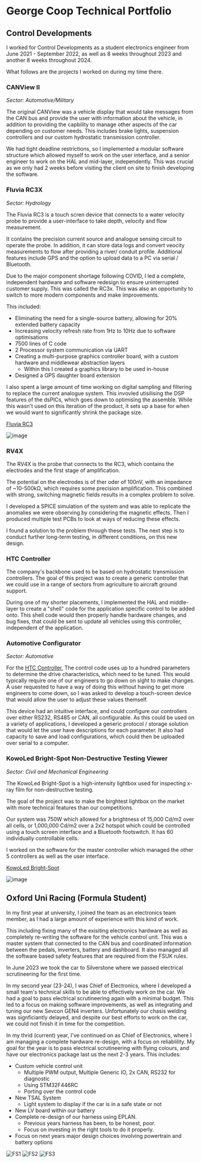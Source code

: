 # George Coop Technical Portfolio

## Control Developments
I worked for Control Developments as a student electronics engineer from June 2021 - September 2022, as well as 8 weeks throughout 2023 and another 8 weeks throughout 2024.

What follows are the projects I worked on during my time there.


### CANView II
*Sector: Automotive/Military*

The original CANView was a vehicle display that would take messages from the CAN bus and provide the user with information about the vehicle, in addition to providing the capbility to manage other aspects of the car depending on customer needs. This includes brake lights, suspension controllers and our custom hydrostatic transmission controller.

We had tight deadline restrictions, so I implemented a modular software structure which allowed myself to work on the user interface, and a senior engineer to work on the HAL and mid-layer, independently.
This was crucial as we only had 2 weeks before visiting the client on site to finish developing the software.

### Fluvia RC3X
*Sector: Hydrology*

The Fluvia RC3 is a touch scren device that connects to a water velocity probe to provide a user-interface to take depth, velocity and flow measurement.

It contains the precision current source and analogue sensing circuit to operate the probe. In addition, it can store data logs and convert veocity measurements to flow after providing a river/ conduit profile. Additional features include GPS and the option to upload data to a PC via serial / Bluetooth.

Due to the major component shortage following COVID, I led a complete, independent hardware and software redesign to ensure uninterrupted customer supply. This was called the RC3x. This was also an opportunity to switch to more modern components and make improvements.

This included:
- Eliminating the need for a single-source battery, allowing for 20% extended battery capacity
- Increasing velocity refresh rate from 1Hz to 10Hz due to software optimisations
- 7500 lines of C code
- 2 Processor system communication via UART
- Creating a multi-purpose graphics controller board, with a custom hardware and middlewear abstraction layers
  - Within this I created a graphics library to be used in-house
- Designed a GPS daughter board extension

I also spent a large amount of time working on digital sampling and filtering to replace the current analogue system. This invovled utisilising the DSP features of the dsPICs, which goes down to optimising the assemble. 
While this wasn't used on this iteration of the product, it sets up a base for when we would want to significantly shrink the package size.

[Fluvia RC3](https://www.aqua-data.com/fluvia-rc3)

![image](https://github.com/user-attachments/assets/a42054f0-069d-4e58-807e-9972dc5985a0)

### RV4X

The RV4X is the probe that connects to the RC3, which contains the electrodes and the first stage of amplification. 

The potential on the electrodes is of ther oder of 100nV, with an impedance of ~10-500kΩ, which requires some precision amplification. 
This combined with strong, switching magnetic fields results in a complex problem to solve.

I developed a SPICE simulation of the system and was able to replicate the anomalies we were observing by considering the magnetic effects.
Then I produced multiple test PCBs to look at ways of reducing these effects.

I found a solution to the problem through these tests. The next step is to conduct further long-term testing, in different conditions, on this new design.

### HTC Controller

The company's backbone used to be based on hydrostatic transmission controllers. The goal of this project was to create a generic controller that we could use in a range of sectors from agriculture to aircraft ground support.

During one of my shorter placements, I implemented the HAL and middle-layer to create a "shell" code for the application specific control to be added onto.
This shell code would then properly handle hardware changes, and bug fixes, that could be sent to update all vehicles using this controller, independent of the application. 

### Automotive Configurator
*Sector: Automotive*

For the [HTC Controller](#htc-controller), The control code uses up to a hundred parameters to determine the drive characteristics, which need to be tuned. 
This would typically require one of our engineers to go down on sight to make changes.
A user requested to have a way of doing this without having to get more engineers to come down, so I was asked to develop a touch-screen device that would allow the user to adjust these values themself.

This device had an intuitive interface, and could configure our controllers over either RS232, RS485 or CAN, all configurable.
As this could be used on a variety of applications, I developed a generic protocol / storage solution that would let the user have descriptions for each parameter.
It also had capacity to save and load configurations, which could then be uploaded over serial to a computer. 

### KowoLed Bright-Spot Non-Destructive Testing Viewer
*Sector: Civil and Mechanical Engineering*

The KowoLed Bright-Spot is a high-intensity lightbox used for inspecting x-ray film for non-destructive testing.

The goal of the project was to make the birghtest lightbox on the market with more technical features than our competitions.

Our system was 750W which allowed for a brightness of 15,000 Cd/m2 over all cells, or 1,000,000 Cd/m2 over a 2x2 hotspot which could be controlled using a touch screen interface and a Bluetooth footswitch. It has 60 individually controllable cells.

I worked on the software for the master controller which managed the other 5 controllers as well as the user interface. 

[KowoLed Bright-Spot](http://www.ie-ndt.co.uk/brightspot.html)

![image](https://github.com/user-attachments/assets/2a233b8f-054c-4d2e-82c5-915f073e739f)


## Oxford Uni Racing (Formula Student)
In my first year at university, I joined the team as an electronics team member, as I had a large amount of experience with this kind of work.

This including fixing many of the exisiting electronics hardware as well as completely re-writing the software for the vehicle control unit. 
This was a master system that connected to the CAN bus and coordinated information between the pedals, inverters, battery and dashboard. It also managed all the software based safety features that are required from the FSUK rules.

In June 2023 we took the car to Silverstone where we passed electrical scrutineering for the first time.

In my second year (23-24), I was Chief of Electronics, where I developed a small team's technical skills to be able to effectively work on the car. 
We had a goal to pass electrical scrutineering again with a minimal budget. This led to a focus on making software improvements, as well as integrating and tuning our new Sevcon GEN4 inverters. 
Unfortunately our chasis welding was signficiantly delayed, and despite our best efforts to work on the car, we could not finish it in time for the competition.

In my thrid (current) year, I've continued on as Chief of Electronics, where I am managing a complete hardware re-design, with a focus on reliablility.
My goal for the year is to pass electrical scrutineering with flying colours, and have our electronics package last us the next 2-3 years. 
This includes:
- Custom vehicle control unit
  - Multiple PWM output, Multiple Generic IO, 2x CAN, RS232 for diagnostic
  - Using STM32F446RC
  - Porting over the control code
- New TSAL System
  - Light system to display if the car is in a safe state or not
- New LV board within our battery
- Complete re-design of our harness using EPLAN.
  - Previous years harness has been, to be honest, poor.
  - Focus on investing in the right tools to do it properly.
- Focus on next years major design choices involving powertrain and battery options

![FS1](https://github.com/user-attachments/assets/3a37b0f9-7a89-464b-a3f5-c12747dc4045) ![FS2](https://github.com/user-attachments/assets/ad1223be-dbba-4b7d-860a-395628357d87) 
![FS3](https://github.com/user-attachments/assets/5a729187-9930-40f5-b807-faed4a753ba3)

